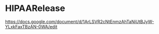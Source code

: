 # HIPAARelease
https://docs.google.com/document/d/1ArLSVR2cNtEnmzAhTaNiUtBJyW-YLxkFaxTBzAN-0WA/edit
